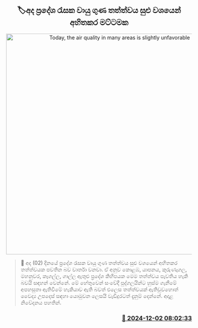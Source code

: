 <p align='center'><b><h2 align='center' title='Today, the air quality in many areas is slightly unfavorable'>🏷අද ප්‍රදේශ රැසක වායු ගුණ තත්ත්වය සුළු වශයෙන් අහිතකර මට්ටමක</h2></b></p>
<p align='center'><img src='https://helakuru.sgp1.cdn.digitaloceanspaces.com/esana/images/lib/air-quality[1].jpg' width='600' alt='Today, the air quality in many areas is slightly unfavorable'></p>

>📝 අද (02) දිනයේ ප්‍රදේශ රැසක වායු ගුණ තත්ත්වය සුළු වශයෙන් අහිතකර තත්ත්වයක පවතින බව වාර්තා වනවා.
ඒ අනුව කොළඹ, යාපනය, කුරුණෑගල, මහනුවර, කෑගල්ල, ගාල්ල ඇතුළු ප්‍රදේශ කිහිපයක මෙම තත්ත්වය පැවතිය හැකි බවයි සඳහන් වෙන්නේ.
මේ හේතුවෙන් සංවේදී පුද්ගලයින්ට හුස්ම ගැනීමේ අපහසුතා ඇතිවීමේ හැකියාව ඇති බවත් එලෙස තත්ත්වයක් ඇතිවුවහොත් වෛද්‍ය උපදෙස් සඳහා යොමුවන ලෙසයි වැඩිදුරටත් දැනුම් දෙන්නේ.
අදාළ නිවේදනය පහතින්.
 


<h3 align='right'><a href='https://www.helakuru.lk/esana/p/105588/'>📅 2024-12-02 08:02:33</a></h3>
